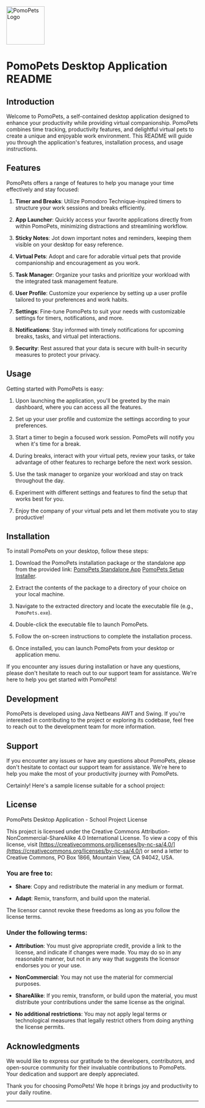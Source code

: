 <img src="https://lh3.googleusercontent.com/drive-viewer/AKGpihY1bo5WjXANVIemiyKQ3V1I7BQyvo-P7vV0GGfCWSWeFPbns-hEVVRZ1XjQfyIpPkhroXB6UY59-lE3T_QSXiHItCex2A=s1600" alt="PomoPets Logo" width="100">

# PomoPets Desktop Application README

## Introduction

Welcome to PomoPets, a self-contained desktop application designed to enhance your productivity while providing virtual companionship. PomoPets combines time tracking, productivity features, and delightful virtual pets to create a unique and enjoyable work environment. This README will guide you through the application's features, installation process, and usage instructions.

## Features

PomoPets offers a range of features to help you manage your time effectively and stay focused:

1. **Timer and Breaks**: Utilize Pomodoro Technique-inspired timers to structure your work sessions and breaks efficiently.
   
2. **App Launcher**: Quickly access your favorite applications directly from within PomoPets, minimizing distractions and streamlining workflow.

3. **Sticky Notes**: Jot down important notes and reminders, keeping them visible on your desktop for easy reference.

4. **Virtual Pets**: Adopt and care for adorable virtual pets that provide companionship and encouragement as you work.

5. **Task Manager**: Organize your tasks and prioritize your workload with the integrated task management feature.

6. **User Profile**: Customize your experience by setting up a user profile tailored to your preferences and work habits.

7. **Settings**: Fine-tune PomoPets to suit your needs with customizable settings for timers, notifications, and more.

8. **Notifications**: Stay informed with timely notifications for upcoming breaks, tasks, and virtual pet interactions.

9. **Security**: Rest assured that your data is secure with built-in security measures to protect your privacy.

## Usage

Getting started with PomoPets is easy:

1. Upon launching the application, you'll be greeted by the main dashboard, where you can access all the features.

2. Set up your user profile and customize the settings according to your preferences.

3. Start a timer to begin a focused work session. PomoPets will notify you when it's time for a break.

4. During breaks, interact with your virtual pets, review your tasks, or take advantage of other features to recharge before the next work session.

5. Use the task manager to organize your workload and stay on track throughout the day.

6. Experiment with different settings and features to find the setup that works best for you.

7. Enjoy the company of your virtual pets and let them motivate you to stay productive!

## Installation

To install PomoPets on your desktop, follow these steps:

1. Download the PomoPets installation package or the standalone app from the provided link: [PomoPets Standalone App](https://drive.google.com/file/d/1KlMw1Cz7xCMOa5jGcjfbIfQc4o2VHYzp/view?usp=sharing) [PomoPets Setup Installer](https://drive.google.com/file/d/1F7CtOFRo6xRToo_xmGa6N9j3c3WOX_qp/view?usp=drive_link).

2. Extract the contents of the package to a directory of your choice on your local machine.

3. Navigate to the extracted directory and locate the executable file (e.g., `PomoPets.exe`).

4. Double-click the executable file to launch PomoPets.

5. Follow the on-screen instructions to complete the installation process.

6. Once installed, you can launch PomoPets from your desktop or application menu.

If you encounter any issues during installation or have any questions, please don't hesitate to reach out to our support team for assistance. We're here to help you get started with PomoPets!

## Development

PomoPets is developed using Java Netbeans AWT and Swing. If you're interested in contributing to the project or exploring its codebase, feel free to reach out to the development team for more information.

## Support

If you encounter any issues or have any questions about PomoPets, please don't hesitate to contact our support team for assistance. We're here to help you make the most of your productivity journey with PomoPets.

Certainly! Here's a sample license suitable for a school project:

## License

PomoPets Desktop Application - School Project License

This project is licensed under the Creative Commons Attribution-NonCommercial-ShareAlike 4.0 International License. To view a copy of this license, visit [https://creativecommons.org/licenses/by-nc-sa/4.0/](https://creativecommons.org/licenses/by-nc-sa/4.0/) or send a letter to Creative Commons, PO Box 1866, Mountain View, CA 94042, USA.

### You are free to:

- **Share**: Copy and redistribute the material in any medium or format.
  
- **Adapt**: Remix, transform, and build upon the material.

The licensor cannot revoke these freedoms as long as you follow the license terms.

### Under the following terms:

- **Attribution**: You must give appropriate credit, provide a link to the license, and indicate if changes were made. You may do so in any reasonable manner, but not in any way that suggests the licensor endorses you or your use.

- **NonCommercial**: You may not use the material for commercial purposes.

- **ShareAlike**: If you remix, transform, or build upon the material, you must distribute your contributions under the same license as the original.

- **No additional restrictions**: You may not apply legal terms or technological measures that legally restrict others from doing anything the license permits.

## Acknowledgments

We would like to express our gratitude to the developers, contributors, and open-source community for their invaluable contributions to PomoPets. Your dedication and support are deeply appreciated.

Thank you for choosing PomoPets! We hope it brings joy and productivity to your daily routine.

---
